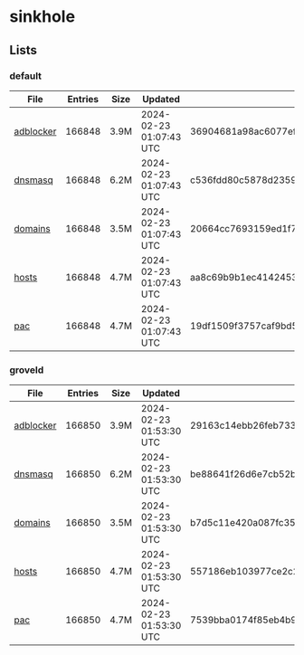 # sinkhole

## Lists

### default

|File|Entries|Size|Updated|Hash|
|-|-|-|-|-|
|[adblocker](https://raw.githubusercontent.com/groveld/sinkhole/lists/default/adblocker.txt)|166848|3.9M|2024-02-23 01:07:43 UTC|36904681a98ac6077efbb995b69a60e32e1cd0071ba513347564ce8cacbcd774|
|[dnsmasq](https://raw.githubusercontent.com/groveld/sinkhole/lists/default/dnsmasq.txt)|166848|6.2M|2024-02-23 01:07:43 UTC|c536fdd80c5878d2359bccc17635cc061ac7f9f003543f2e64c0ad411dd14612|
|[domains](https://raw.githubusercontent.com/groveld/sinkhole/lists/default/domains.txt)|166848|3.5M|2024-02-23 01:07:43 UTC|20664cc7693159ed1f7e15363c5c511816584c8d4892f07dd59facfe8621c865|
|[hosts](https://raw.githubusercontent.com/groveld/sinkhole/lists/default/hosts.txt)|166848|4.7M|2024-02-23 01:07:43 UTC|aa8c69b9b1ec41424534eab296271766241cd2d6b85c08be3b7331cff5828c1f|
|[pac](https://raw.githubusercontent.com/groveld/sinkhole/lists/default/pac.txt)|166848|4.7M|2024-02-23 01:07:43 UTC|19df1509f3757caf9bd5d11de7e2c86bf7e7700391e69fac7d8aa25fa2989e3e|

### groveld

|File|Entries|Size|Updated|Hash|
|-|-|-|-|-|
|[adblocker](https://raw.githubusercontent.com/groveld/sinkhole/lists/groveld/adblocker.txt)|166850|3.9M|2024-02-23 01:53:30 UTC|29163c14ebb26feb733e21f01b3f1ed5108a3e5570bf7aba2b68015af3eacb8f|
|[dnsmasq](https://raw.githubusercontent.com/groveld/sinkhole/lists/groveld/dnsmasq.txt)|166850|6.2M|2024-02-23 01:53:30 UTC|be88641f26d6e7cb52b3bd2391bd6af2b0a28ac6141fa6c4491581e90a7d162a|
|[domains](https://raw.githubusercontent.com/groveld/sinkhole/lists/groveld/domains.txt)|166850|3.5M|2024-02-23 01:53:30 UTC|b7d5c11e420a087fc35ac2f01827b90e995baccd1c7ce8aeec8f4279a5c4b790|
|[hosts](https://raw.githubusercontent.com/groveld/sinkhole/lists/groveld/hosts.txt)|166850|4.7M|2024-02-23 01:53:30 UTC|557186eb103977ce2c22bce147f2d97c3be5e4e3f3747d8df6e307bda413f3c6|
|[pac](https://raw.githubusercontent.com/groveld/sinkhole/lists/groveld/pac.txt)|166850|4.7M|2024-02-23 01:53:30 UTC|7539bba0174f85eb4b93eb8da38c0ab234e050149018b1e6be3eb3e5222ff18c|
